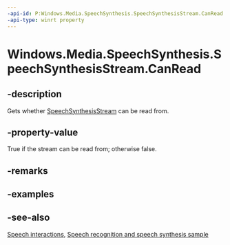 ```yaml
---
-api-id: P:Windows.Media.SpeechSynthesis.SpeechSynthesisStream.CanRead
-api-type: winrt property
---
```


<!-- Property syntax
public bool CanRead { get; }
-->

# Windows.Media.SpeechSynthesis.SpeechSynthesisStream.CanRead

## -description
Gets whether [SpeechSynthesisStream](speechsynthesisstream.md) can be read from.

## -property-value
True if the stream can be read from; otherwise false.

## -remarks

## -examples

## -see-also
[Speech interactions](https://docs.microsoft.com/en-us/windows/uwp/design/input/speech-interactions), [Speech recognition and speech synthesis sample](http://go.microsoft.com/fwlink/p/?LinkID=619897)